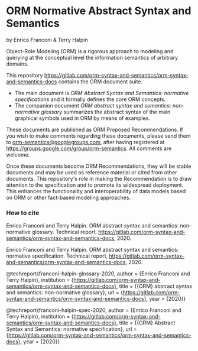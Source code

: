 # ORM Normative Abstract Syntax and Semantics
by Enrico Franconi & Terry Halpin

Object-Role Modeling (ORM) is a rigorous approach to modeling and querying at the conceptual level the information semantics of arbitrary domains. 

This repository <https://gitlab.com/orm-syntax-and-semantics/orm-syntax-and-semantics-docs> contains the ORM document suite. 
 * The main document  is *ORM Abstract Syntax and Semantics: normative specifications* and it formally defines the core ORM concepts. 
 * The companion document *ORM abstract syntax and semantics: non-normative glossary* summarizes the abstract syntax of the main graphical symbols used in ORM by means of examples. 

These documents are published as ORM Proposed Recommendations. If you wish to make comments regarding these documents, please send them to <orm-semantics@googlegroups.com>, after having registered at <https://groups.google.com/group/orm-semantics>. All comments are welcome.

Once these documents become ORM Recommendations, they will be stable documents and may be used as reference material or cited from other documents. This repository's role in making the Recommendation is to draw attention to the specification and to promote its widespread deployment. This enhances the functionality and interoperability of data models based on ORM or other fact-based modeling approaches.

### How to cite

Enrico Franconi and Terry Halpin. ORM abstract syntax and semantics: non-normative glossary. Technical report, https://gitlab.com/orm-syntax-and-semantics/orm-syntax-and-semantics-docs, 2020.

Enrico Franconi and Terry Halpin. ORM abstract syntax and semantics: normative specification. Technical report, https://gitlab.com/orm-syntax-and-semantics/orm-syntax-and-semantics-docs, 2020.

@techreport{franconi-halpin-glossary-2020,
	author = {Enrico Franconi and Terry Halpin},
	institution = {https://gitlab.com/orm-syntax-and-semantics/orm-syntax-and-semantics-docs},
	title = {{ORM} abstract syntax and semantics: non-normative glossary},
	url = {https://gitlab.com/orm-syntax-and-semantics/orm-syntax-and-semantics-docs},
	year = {2020}}

@techreport{franconi-halpin-spec-2020,
	author = {Enrico Franconi and Terry Halpin},
	institution = {https://gitlab.com/orm-syntax-and-semantics/orm-syntax-and-semantics-docs},
	title = {{ORM} Abstract Syntax and Semantics: normative specification},
	url = {https://gitlab.com/orm-syntax-and-semantics/orm-syntax-and-semantics-docs},
	year = {2020}}